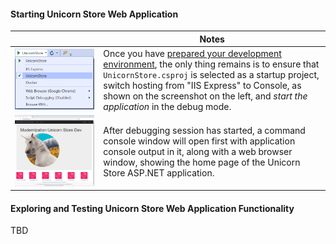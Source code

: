 <!--
+++
title = "Running App Locally"
menutitle = "Running Unicorn Store App Locally"
date = 2019-10-13T21:19:51-04:00
weight = 30
pre = "<b>2. </b>"
+++
-->
#### Starting Unicorn Store Web Application

|     | Notes |
| --- | ----- |
| ![App self-hosting](./images/app-self-host.png?width=900) | Once you have [prepared your development environment](./20-setting-up.html), the only thing remains is to ensure that `UnicornStore.csproj` is selected as a startup project, switch hosting from "IIS Express" to Console, as shown on the screenshot on the left, and *start the application* in the debug mode. |
| ![UnicornStor app open in browser](./images/unicorn-store-app-in-browser.png?width=900) | After debugging session has started, a command console window will open first with application console output in it, along with a web browser window, showing the home page of the Unicorn Store ASP.NET application. |

#### Exploring and Testing Unicorn Store Web Application Functionality

TBD
